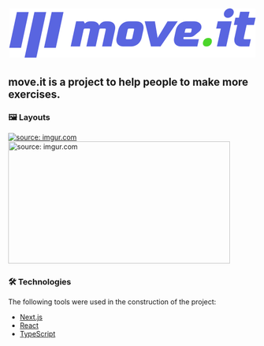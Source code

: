 <h1 align="center">
  <img alt="NextLevelWeek" src="/public/logo-full.svg" />
  <h2> move.it is a project to help people to make more exercises.</h2>
</h1>

### 🖼 Layouts

<span><a href="https://imgur.com/5m70aux"><img src="https://i.imgur.com/5m70aux.png" title="source: imgur.com" width="450px"/></a></span>
<span><a href="https://imgur.com/VVslwW2"><img src="https://i.imgur.com/VVslwW2.png" title="source: imgur.com" width="450px" height="248px"/></a></span>

### 🛠 Technologies

The following tools were used in the construction of the project:

- [Next.js](https://nextjs.org/)
- [React](https://pt-br.reactjs.org/)
- [TypeScript](https://www.typescriptlang.org/)
